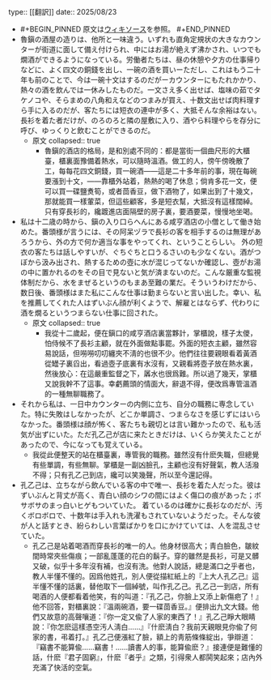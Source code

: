 type:: [[翻訳]]
date:: 2025/08/23

- #+BEGIN_PINNED
  原文は[ウィキソース](https://zh.wikisource.org/zh-hant/%E5%AD%94%E4%B9%99%E5%B7%B1)を参照。
  #+END_PINNED
- 魯鎭の酒屋の造りは、他所と一味違う。いずれも直角定規状の大きなカウンターが街道に面して備え付けられ、中にはお湯が絶えず沸かされ、いつでも燗酒ができるようになっている。労働者たちは、昼の休憩や夕方の仕事帰りなどに、よく四文の銅錢を出し、一碗の酒を買いーただし、これはもう二十年も前のことで、今は一碗十文はするのだがーカウンターにもたれかかり、熱々の酒を飲んでは一休みしたものだ。一文さえ多く出せば、塩味の茹でタケノコや、そらまめの八角和えなどのつまみが買え、十数文出せば肉料理すら手に入るのだが、客たちには短衣の連中が多く、大抵そんな余裕はない。長衫を着た者だけが、のろのろと隣の屋敷に入り、酒やら料理やらを存分に呼び、ゆっくりと飲むことができるのだ。
	- 原文
	  collapsed:: true
		- 魯鎭的酒店的格局，是和別處不同的：都是當街一個曲尺形的大櫃臺，櫃裏面豫備着熱水，可以隨時溫酒。做工的人，傍午傍晚散了工，每每花四文銅錢，買一碗酒——這是二十多年前的事，現在每碗要漲到十文，——靠櫃外站着，熱熱的喝了休息；倘肯多花一文，便可以買一碟鹽煑筍，或者茴香豆，做下酒物了，如果出到了十幾文，那就能買一樣葷菜，但這些顧客，多是短衣幫，大抵沒有這樣闊綽。只有穿長衫的，纔踱進店面隔壁的房子裏，要酒要菜，慢慢地坐喝。
- 私は十二歳の時から、鎭の入り口らへんにある咸亨酒店の小僧として働き始めた。番頭様が言うには、その阿呆ヅラで長衫の客を相手するのは無理があろうから、外の方で何か適当な事をやってくれ、ということらしい。
  外の短衣の客たちは話しやすいが、ぐちぐちと口うるさいのも少なくない。酒がつぼから汲み出され、熱するための壺に水が混じってないか確認し、壺がお湯の中に置かれるのをその目で見ないと気が済まないのだ。こんな厳重な監視体制だから、水をまぜるというのもまあ至難の業だ。そういうわけだから、数日後、番頭様はまた私にこんな仕事は勤まらないと言い出した。幸い、私を推薦してくれた人はずいぶん顔が利くようで、解雇とはならず、代わりに酒を燗るというつまらない仕事に回された。
	- 原文
	  collapsed:: true
		- 我從十二歲起，便在鎭口的咸亨酒店裏當夥計，掌櫃說，樣子太儍，怕侍候不了長衫主顧，就在外面做點事罷。外面的短衣主顧，雖然容易說話，但嘮嘮叨叨纏夾不淸的也很不少。他們往往要親眼看着黃酒從罎子裏舀出，看過壺子底裏有水沒有，又親看將壺子放在熱水裏，然後放心：在這嚴重監督之下，羼水也很爲難。所以過了幾天，掌櫃又說我幹不了這事。幸虧薦頭的情面大，辭退不得，便改爲專管溫酒的一種無聊職務了。
- それから私は、一日中カウンターの内側に立ち、自分の職務に専念していた。特に失敗はしなかったが、どこか単調さ、つまらなさを感じずにはいらなかった。番頭様は顔が怖く、客たちも親切とは言い難かったので、私も活気が出ずにいた。ただ孔乙己が店に来たときだけは、いくらか笑えたことがあったので、今になっても覚えている。
	- 我從此便整天的站在櫃臺裏，專管我的職務。雖然沒有什麽失職，但總覺有些單調，有些無聊。掌櫃是一副凶臉孔，主顧也沒有好聲氣，教人活潑不得；只有孔乙己到店，纔可以笑幾聲，所以至今還記得。
- 孔乙己は、立ちながら飲んでいる客の中で唯一、長衫を着た人だった。彼はずいぶんと背丈が高く、青白い顔のシワの間にはよく傷口の痕があった；ボサボサのまっ白いヒゲもついていた。
  着ているのは確かに長衫なのだが、汚くボロボロで、十数年は手入れも洗濯もされていないようだった。そんな彼が人と話すとき、紛らわしい言葉ばかりを口にかけていては、人を混乱させていた。
	- 孔乙己是站着喝酒而穿長衫的唯一的人。他身材很高大；靑白臉色，皺紋間時常夾些傷痕；一部亂蓬蓬的花白的鬍子。穿的雖然是長衫，可是又髒又破，似乎十多年沒有補，也沒有洗。他對人說話，總是滿口之乎者也，教人半懂不懂的。因爲他姓孔，別人便從描紅紙上的『上大人孔乙己』這半懂不懂的話裏，替他取下一個綽號，叫作孔乙己。孔乙己一到店，所有喝酒的人便都看着他笑，有的叫道：『孔乙己，你臉上又添上新傷疤了！』他不回答，對櫃裏說：『溫兩碗酒，要一碟茴香豆。』便排出九文大錢。他們又故意的高聲嚷道：『你一定又偸了人家的東西了！』孔乙己睜大眼睛說：『你怎麽這樣憑空汚人淸白……』『什麽淸白？我前天親眼見你偸了何家的書，弔着打。』孔乙己便漲紅了臉，額上的靑筋條條綻出，爭辯道：『竊書不能算偸……竊書！……讀書人的事，能算偸麽？』接連便是難懂的話，什麽『君子固窮』，什麽『者乎』之類，引得衆人都鬨笑起來；店內外充滿了快活的空氣。